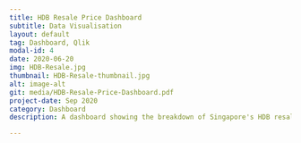 ```yaml
---
title: HDB Resale Price Dashboard
subtitle: Data Visualisation
layout: default
tag: Dashboard, Qlik
modal-id: 4
date: 2020-06-20
img: HDB-Resale.jpg
thumbnail: HDB-Resale-thumbnail.jpg
alt: image-alt
git: media/HDB-Resale-Price-Dashboard.pdf
project-date: Sep 2020
category: Dashboard
description: A dashboard showing the breakdown of Singapore's HDB resale prices from 2017 to 2020 made with Qlik.

---
```

